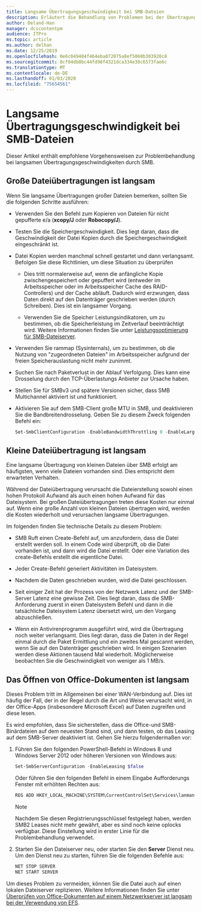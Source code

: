 ```yaml
---
title: Langsame Übertragungsgeschwindigkeit bei SMB-Dateien
description: Erläutert die Behandlung von Problemen bei der Übertragung von SMB-Dateien.
author: Deland-Han
manager: dcscontentpm
audience: ITPro
ms.topic: article
ms.author: delhan
ms.date: 12/25/2019
ms.openlocfilehash: 0e6c049404f464eba872075a8ef5060b303920c8
ms.sourcegitcommit: 8cf04db0bc44fd98f4321dca334e38c6573fae6c
ms.translationtype: MT
ms.contentlocale: de-DE
ms.lasthandoff: 01/03/2020
ms.locfileid: "75654561"
---
```

# <a name="slow-smb-files-transfer-speed"></a>Langsame Übertragungsgeschwindigkeit bei SMB-Dateien

Dieser Artikel enthält empfohlene Vorgehensweisen zur Problembehandlung bei langsamen Übertragungsgeschwindigkeiten durch SMB.

## <a name="large-file-transfer-is-slow"></a>Große Dateiübertragungen ist langsam

Wenn Sie langsame Übertragungen großer Dateien bemerken, sollten Sie die folgenden Schritte ausführen:

- Verwenden Sie den Befehl zum Kopieren von Dateien für nicht gepufferte e/a (**xcopy/J** oder **Robocopy/J**).

- Testen Sie die Speichergeschwindigkeit. Dies liegt daran, dass die Geschwindigkeit der Datei Kopien durch die Speichergeschwindigkeit eingeschränkt ist.

- Datei Kopien werden manchmal schnell gestartet und dann verlangsamt. Befolgen Sie diese Richtlinien, um diese Situation zu überprüfen
    
  - Dies tritt normalerweise auf, wenn die anfängliche Kopie zwischengespeichert oder gepuffert wird (entweder im Arbeitsspeicher oder im Arbeitsspeicher Cache des RAID-Controllers) und der Cache abläuft. Dadurch wird erzwungen, dass Daten direkt auf den Datenträger geschrieben werden (durch Schreiben). Dies ist ein langsamer Vorgang.
    
  - Verwenden Sie die Speicher Leistungsindikatoren, um zu bestimmen, ob die Speicherleistung im Zeitverlauf beeinträchtigt wird. Weitere Informationen finden Sie unter [Leistungsoptimierung für SMB-Dateiserver](https://docs.microsoft.com/windows-server/administration/performance-tuning/role/file-server/smb-file-server).

- Verwenden Sie rammap (Sysinternals), um zu bestimmen, ob die Nutzung von "zugeordneten Dateien" im Arbeitsspeicher aufgrund der freien Speicherauslastung nicht mehr zunimmt.

- Suchen Sie nach Paketverlust in der Ablauf Verfolgung. Dies kann eine Drosselung durch den TCP-Überlastungs Anbieter zur Ursache haben.

- Stellen Sie für SMBv3 und spätere Versionen sicher, dass SMB Multichannel aktiviert ist und funktioniert.

- Aktivieren Sie auf dem SMB-Client große MTU in SMB, und deaktivieren Sie die Bandbreitendrosselung. Geben Sie zu diesem Zweck folgenden Befehl ein:  
  
  ```PowerShell
  Set-SmbClientConfiguration -EnableBandwidthThrottling 0 -EnableLargeMtu 1
  ```

## <a name="small-file-transfer-is-slow"></a>Kleine Dateiübertragung ist langsam

Eine langsame Übertragung von kleinen Dateien über SMB erfolgt am häufigsten, wenn viele Dateien vorhanden sind. Dies entspricht dem erwarteten Verhalten.

Während der Dateiübertragung verursacht die Dateierstellung sowohl einen hohen Protokoll Aufwand als auch einen hohen Aufwand für das Dateisystem. Bei großen Dateiübertragungen treten diese Kosten nur einmal auf. Wenn eine große Anzahl von kleinen Dateien übertragen wird, werden die Kosten wiederholt und verursachen langsame Übertragungen.

Im folgenden finden Sie technische Details zu diesem Problem:

- SMB Ruft einen Create-Befehl auf, um anzufordern, dass die Datei erstellt werden soll. In einem Code wird überprüft, ob die Datei vorhanden ist, und dann wird die Datei erstellt. Oder eine Variation des create-Befehls erstellt die eigentliche Datei.

- Jeder Create-Befehl generiert Aktivitäten im Dateisystem.

- Nachdem die Daten geschrieben wurden, wird die Datei geschlossen.

- Seit einiger Zeit hat der Prozess von der Netzwerk Latenz und der SMB-Server Latenz eine gewisse Zeit. Dies liegt daran, dass die SMB-Anforderung zuerst in einen Dateisystem Befehl und dann in die tatsächliche Dateisystem Latenz übersetzt wird, um den Vorgang abzuschließen.

- Wenn ein Antivirenprogramm ausgeführt wird, wird die Übertragung noch weiter verlangsamt. Dies liegt daran, dass die Daten in der Regel einmal durch die Paket Ermittlung und ein zweites Mal gescannt werden, wenn Sie auf den Datenträger geschrieben wird. In einigen Szenarien werden diese Aktionen tausend Mal wiederholt. Möglicherweise beobachten Sie die Geschwindigkeit von weniger als 1 MB/s.

## <a name="opening-office-documents-is-slow"></a>Das Öffnen von Office-Dokumenten ist langsam

Dieses Problem tritt im Allgemeinen bei einer WAN-Verbindung auf. Dies ist häufig der Fall, der in der Regel durch die Art und Weise verursacht wird, in der Office-Apps (insbesondere Microsoft Excel) auf Daten zugreifen und diese lesen.

Es wird empfohlen, dass Sie sicherstellen, dass die Office-und SMB-Binärdateien auf dem neuesten Stand sind, und dann testen, ob das Leasing auf dem SMB-Server deaktiviert ist. Gehen Sie hierzu folgendermaßen vor:
   
1. Führen Sie den folgenden PowerShell-Befehl in Windows 8 und Windows Server 2012 oder höheren Versionen von Windows aus:
      
   ```PowerShell
   Set-SmbServerConfiguration -EnableLeasing $false  
   ```
      
   Oder führen Sie den folgenden Befehl in einem Eingabe Aufforderungs Fenster mit erhöhten Rechten aus:  

   ```cmd
   REG ADD HKEY_LOCAL_MACHINE\SYSTEM\CurrentControlSet\Services\lanmanserver\parameters /v DisableLeasing /t REG\_DWORD /d 1 /f  
   ```
      
   > [!NOTE]
   > Nachdem Sie diesen Registrierungsschlüssel festgelegt haben, werden SMB2 Leases nicht mehr gewährt, aber es sind noch keine oplocks verfügbar. Diese Einstellung wird in erster Linie für die Problembehandlung verwendet.
    
2. Starten Sie den Dateiserver neu, oder starten Sie den **Server** Dienst neu. Um den Dienst neu zu starten, führen Sie die folgenden Befehle aus:

   ```cmd  
   NET STOP SERVER 
   NET START SERVER
   ```

Um dieses Problem zu vermeiden, können Sie die Datei auch auf einen lokalen Dateiserver replizieren. Weitere Informationen finden Sie unter [Überprüfen von Office-Dokumenten auf einem Netzwerkserver ist langsam bei der Verwendung von EFS](https://docs.microsoft.com/office/troubleshoot/office/saving-file-to-network-server-slow).
